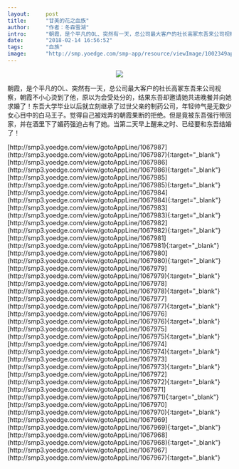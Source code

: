 ```yaml
---
layout:     post
title:      "甘美的花之血族"
author:     "作者：冬森雪湖"
intro:      "朝霞，是个平凡的OL、突然有一天，总公司最大客户的社长高冢东吾来公司视察，朝霞不小心烫到了他，原以为会受处分的，结果东吾却邀请她共进晚餐并向她求婚了！东吾大学毕业以后就立刻继承了过世父亲的制药公司，年轻帅气是无数少女心目中的白马王子。觉得自己被戏弄的朝霞果断的拒绝。但是竟被东吾强行带回家，并在酒里下了媚药强迫占有了她。当第二天早上醒来之时、已经要和东吾结婚了！"
date:       "2018-02-14 16:56:52"
tags:       "血族"
image:      "http://smp.yoedge.com/smp-app/resource/viewImage/1002349appline.png"
---
```

<div style="text-align: center">
<p><img src="http://smp.yoedge.com/smp-app/resource/viewImage/1002349appline.png"/></p>
</div>
<p class="post-meta">
<span>朝霞，是个平凡的OL、突然有一天，总公司最大客户的社长高冢东吾来公司视察，朝霞不小心烫到了他，原以为会受处分的，结果东吾却邀请她共进晚餐并向她求婚了！东吾大学毕业以后就立刻继承了过世父亲的制药公司，年轻帅气是无数少女心目中的白马王子。觉得自己被戏弄的朝霞果断的拒绝。但是竟被东吾强行带回家，并在酒里下了媚药强迫占有了她。当第二天早上醒来之时、已经要和东吾结婚了！</span>
</p>
[http://smp3.yoedge.com/view/gotoAppLine/1067987](http://smp3.yoedge.com/view/gotoAppLine/1067987){:target="_blank"}
[http://smp3.yoedge.com/view/gotoAppLine/1067986](http://smp3.yoedge.com/view/gotoAppLine/1067986){:target="_blank"}
[http://smp3.yoedge.com/view/gotoAppLine/1067985](http://smp3.yoedge.com/view/gotoAppLine/1067985){:target="_blank"}
[http://smp3.yoedge.com/view/gotoAppLine/1067984](http://smp3.yoedge.com/view/gotoAppLine/1067984){:target="_blank"}
[http://smp3.yoedge.com/view/gotoAppLine/1067983](http://smp3.yoedge.com/view/gotoAppLine/1067983){:target="_blank"}
[http://smp3.yoedge.com/view/gotoAppLine/1067982](http://smp3.yoedge.com/view/gotoAppLine/1067982){:target="_blank"}
[http://smp3.yoedge.com/view/gotoAppLine/1067981](http://smp3.yoedge.com/view/gotoAppLine/1067981){:target="_blank"}
[http://smp3.yoedge.com/view/gotoAppLine/1067980](http://smp3.yoedge.com/view/gotoAppLine/1067980){:target="_blank"}
[http://smp3.yoedge.com/view/gotoAppLine/1067979](http://smp3.yoedge.com/view/gotoAppLine/1067979){:target="_blank"}
[http://smp3.yoedge.com/view/gotoAppLine/1067978](http://smp3.yoedge.com/view/gotoAppLine/1067978){:target="_blank"}
[http://smp3.yoedge.com/view/gotoAppLine/1067977](http://smp3.yoedge.com/view/gotoAppLine/1067977){:target="_blank"}
[http://smp3.yoedge.com/view/gotoAppLine/1067976](http://smp3.yoedge.com/view/gotoAppLine/1067976){:target="_blank"}
[http://smp3.yoedge.com/view/gotoAppLine/1067975](http://smp3.yoedge.com/view/gotoAppLine/1067975){:target="_blank"}
[http://smp3.yoedge.com/view/gotoAppLine/1067974](http://smp3.yoedge.com/view/gotoAppLine/1067974){:target="_blank"}
[http://smp3.yoedge.com/view/gotoAppLine/1067973](http://smp3.yoedge.com/view/gotoAppLine/1067973){:target="_blank"}
[http://smp3.yoedge.com/view/gotoAppLine/1067972](http://smp3.yoedge.com/view/gotoAppLine/1067972){:target="_blank"}
[http://smp3.yoedge.com/view/gotoAppLine/1067971](http://smp3.yoedge.com/view/gotoAppLine/1067971){:target="_blank"}
[http://smp3.yoedge.com/view/gotoAppLine/1067970](http://smp3.yoedge.com/view/gotoAppLine/1067970){:target="_blank"}
[http://smp3.yoedge.com/view/gotoAppLine/1067969](http://smp3.yoedge.com/view/gotoAppLine/1067969){:target="_blank"}
[http://smp3.yoedge.com/view/gotoAppLine/1067968](http://smp3.yoedge.com/view/gotoAppLine/1067968){:target="_blank"}
[http://smp3.yoedge.com/view/gotoAppLine/1067967](http://smp3.yoedge.com/view/gotoAppLine/1067967){:target="_blank"}


